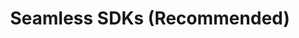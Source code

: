 ---
title: Seamless SDKs (Recommended)
deprecated: false
hidden: false
metadata:
  robots: index
---
